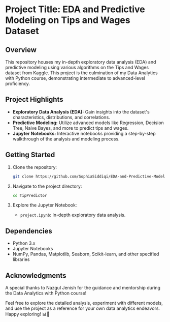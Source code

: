 # Project Title: EDA and Predictive Modeling on Tips and Wages Dataset

## Overview

This repository houses my in-depth exploratory data analysis (EDA) and predictive modeling using various algorithms on the Tips and Wages dataset from Kaggle. This project is the culmination of my Data Analytics with Python course, demonstrating intermediate to advanced-level proficiency.

## Project Highlights

- **Exploratory Data Analysis (EDA):** Gain insights into the dataset's characteristics, distributions, and correlations.
- **Predictive Modeling:** Utilize advanced models like Regression, Decision Tree, Naive Bayes, and more to predict tips and wages.
- **Jupyter Notebooks:** Interactive notebooks providing a step-by-step walkthrough of the analysis and modeling process.

## Getting Started

1. Clone the repository:

   ```bash
   git clone https://github.com/SophiaSiddiqi/EDA-and-Predictive-Modeling-on-Tips-and-Wages-Dataset.git
   ```

2. Navigate to the project directory:

   ```bash
   cd TipPredictor
   ```

3. Explore the Jupyter Notebook:

   - `project.ipynb`: In-depth exploratory data analysis.

## Dependencies

- Python 3.x
- Jupyter Notebooks
- NumPy, Pandas, Matplotlib, Seaborn, Scikit-learn, and other specified libraries


## Acknowledgments

A special thanks to Nazgul Jenish for the guidance and mentorship during the Data Analytics with Python course!

Feel free to explore the detailed analysis, experiment with different models, and use the project as a reference for your own data analytics endeavors. Happy exploring! 📊🚀
